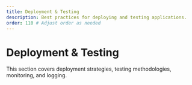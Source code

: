 ```yaml
---
title: Deployment & Testing
description: Best practices for deploying and testing applications.
order: 110 # Adjust order as needed
---
```


# Deployment & Testing

This section covers deployment strategies, testing methodologies, monitoring, and logging.
